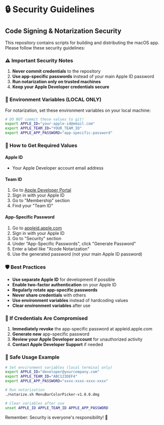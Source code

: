 # 🔒 Security Guidelines

## Code Signing & Notarization Security

This repository contains scripts for building and distributing the macOS app. Please follow these security guidelines:

### ⚠️ Important Security Notes

1. **Never commit credentials** to the repository
2. **Use app-specific passwords** instead of your main Apple ID password
3. **Run notarization only on trusted machines**
4. **Keep your Apple Developer credentials secure**

### 🔐 Environment Variables (LOCAL ONLY)

For notarization, set these environment variables on your local machine:

```bash
# DO NOT commit these values to git!
export APPLE_ID="your-apple-id@email.com"
export APPLE_TEAM_ID="YOUR_TEAM_ID" 
export APPLE_APP_PASSWORD="app-specific-password"
```

### 📖 How to Get Required Values

#### Apple ID
- Your Apple Developer account email address

#### Team ID
1. Go to [Apple Developer Portal](https://developer.apple.com)
2. Sign in with your Apple ID
3. Go to "Membership" section
4. Find your "Team ID"

#### App-Specific Password
1. Go to [appleid.apple.com](https://appleid.apple.com)
2. Sign in with your Apple ID
3. Go to "Security" section
4. Under "App-Specific Passwords", click "Generate Password"
5. Enter a label like "Xcode Notarization"
6. Use the generated password (not your main Apple ID password)

### 🛡️ Best Practices

- **Use separate Apple ID** for development if possible
- **Enable two-factor authentication** on your Apple ID
- **Regularly rotate app-specific passwords**
- **Never share credentials** with others
- **Use environment variables** instead of hardcoding values
- **Clear environment variables** after use

### 🚨 If Credentials Are Compromised

1. **Immediately revoke** the app-specific password at appleid.apple.com
2. **Generate new** app-specific password
3. **Review your Apple Developer account** for unauthorized activity
4. **Contact Apple Developer Support** if needed

### 📝 Safe Usage Example

```bash
# Set environment variables (local terminal only)
export APPLE_ID="developer@yourcompany.com"
export APPLE_TEAM_ID="ABC123DEF4"
export APPLE_APP_PASSWORD="xxxx-xxxx-xxxx-xxxx"

# Run notarization
./notarize.sh MenuBarColorPicker-v1.0.0.dmg

# Clear variables after use
unset APPLE_ID APPLE_TEAM_ID APPLE_APP_PASSWORD
```

Remember: Security is everyone's responsibility! 🔐